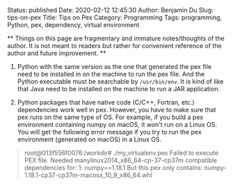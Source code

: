 Status: published
Date: 2020-02-12 12:45:30
Author: Benjamin Du
Slug: tips-on-pex
Title: Tips on Pex
Category: Programming
Tags: programming, Python, pex, dependency, virtual environment

**
Things on this page are fragmentary and immature notes/thoughts of the author.
It is not meant to readers but rather for convenient reference of the author and future improvement.
**


1. Python with the same version as the one that generated the pex file
    need to be installed in on the machine to run the pex file.
    And the Python executable must be searchable by `/usr/bin/env`.
    It is kind of like that Java need to be installed on the machine to run a JAR application.

2. Python packages that have native code (C/C++, Fortran, etc.) dependencies work well in pex.
    However,
    you have to make sure that pex runs on the same type of OS. 
    For example, 
    if you build a pex environment containing numpy on macOS,
    it won't run on a Linux OS.
    You will get the following error message 
    if you try to run the pex environment (generated on macOS) in a Linux OS.

> root@013f556f0076:/workdir# ./my_virtualenv.pex 
> Failed to execute PEX file. Needed manylinux2014_x86_64-cp-37-cp37m compatible dependencies for:
> 1: numpy==1.18.1
>    But this pex only contains:
>      numpy-1.18.1-cp37-cp37m-macosx_10_9_x86_64.whl
